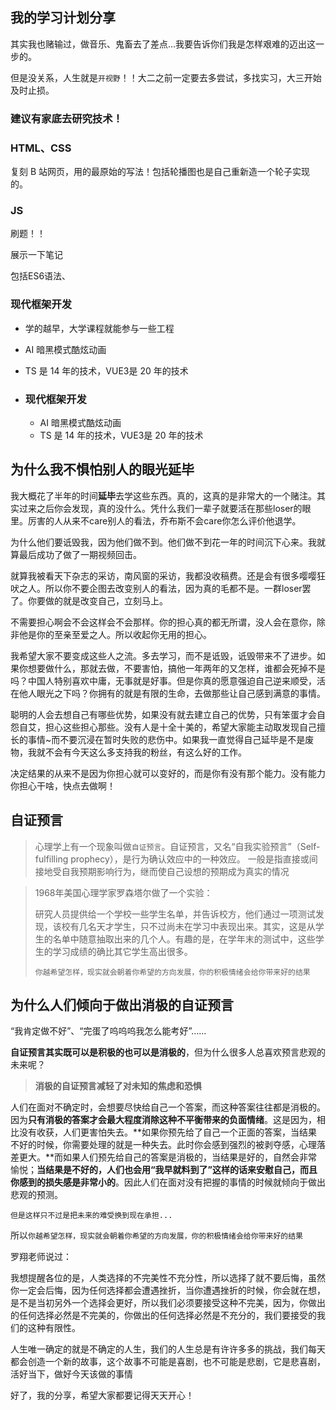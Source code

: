 ## 我的学习计划分享

其实我也赌输过，做音乐、鬼畜去了差点...我要告诉你们我是怎样艰难的迈出这一步的。

但是没关系，人生就是`开视野`！！大二之前一定要去多尝试，多找实习，大三开始及时止损。



### 建议有家底去研究技术！

### HTML、CSS

复刻 B 站网页，用的最原始的写法！包括轮播图也是自己重新造一个轮子实现的。

### JS

刷题！！

展示一下笔记

包括ES6语法、

### 现代框架开发

- 学的越早，大学课程就能参与一些工程

- AI 暗黑模式酷炫动画

- TS 是 14 年的技术，VUE3是 20 年的技术

- ### 现代框架开发

  - AI 暗黑模式酷炫动画
  - TS 是 14 年的技术，VUE3是 20 年的技术

## 为什么我不惧怕别人的眼光延毕

我大概花了半年的时间**延毕**去学这些东西。真的，这真的是非常大的一个赌注。其实过来之后你会发现，真的没什么。凭什么我们一辈子就要活在那些loser的眼里。厉害的人从来不care别人的看法，乔布斯不会care你怎么评价他退学。



为什么他们要诋毁我，因为他们做不到。他们做不到花一年的时间沉下心来。我就算最后成功了做了一期视频回击。

就算我被看天下杂志的采访，南风窗的采访，我都没收稿费。还是会有很多嘤嘤狂吠之人。所以你不要企图去改变别人的看法，因为真的毛都不是。一群loser罢了。你要做的就是改变自己，立刻马上。

不需要担心啊会不会这样会不会那样。你的担心真的都无所谓，没人会在意你，除非他是你的至亲至爱之人。所以收起你无用的担心。

我希望大家不要变成这些人之流。多去学习，而不是诋毁，诋毁带来不了进步。如果你想要做什么，那就去做，不要害怕，搞他一年两年的又怎样，谁都会死掉不是吗？中国人特别喜欢中庸，无事就是好事。但是你真的愿意强迫自己逆来顺受，活在他人眼光之下吗？你拥有的就是有限的生命，去做那些让自己感到满意的事情。

聪明的人会去想自己有哪些优势，如果没有就去建立自己的优势，只有笨蛋才会自怨自艾，担心这些担心那些。没有人是十全十美的，希望大家能主动取发现自己擅长的事情~而不要沉浸在暂时失败的悲伤中。如果我一直觉得自己延毕是不是废物，我就不会有今天这么多支持我的粉丝，有这么好的工作。

决定结果的从来不是因为你担心就可以变好的，而是你有没有那个能力。没有能力你担心干啥，快点去做啊！

## 自证预言

> 心理学上有一个现象叫做`自证预言`。自证预言，又名“自我实验预言”（Self-fulfilling prophecy），是行为确认效应中的一种效应。 一般是指直接或间接地受自我预期影响行为，继而使自己设想的预期成为真实的情况

> 1968年美国心理学家罗森塔尔做了一个实验：
>
> 研究人员提供给一个学校一些学生名单，并告诉校方，他们通过一项测试发现，该校有几名天才学生，只不过尚未在学习中表现出来。其实，这是从学生的名单中随意抽取出来的几个人。有趣的是，在学年末的测试中，这些学生的学习成绩的确比其它学生高出很多。
>
> `你越希望怎样，现实就会朝着你希望的方向发展，你的积极情绪会给你带来好的结果`

## 为什么人们倾向于做出消极的自证预言

“我肯定做不好”、“完蛋了呜呜呜我怎么能考好”……

**自证预言其实既可以是积极的也可以是消极的**，但为什么很多人总喜欢预言悲观的未来呢？

> **消极的自证预言减轻了对未知的焦虑和恐惧**

人们在面对不确定时，会想要尽快给自己一个答案，而这种答案往往都是消极的。因为**只有消极的答案才会最大程度消除这种不平衡带来的负面情绪**。这是因为，相比没有收获，人们更害怕失去。**如果你预先给了自己一个正面的答案，当结果不好的时候，你需要处理的就是一种失去。此时你会感到强烈的被剥夺感，心理落差更大。**而如果人们预先给自己的答案是消极的，当结果是好的，自然会非常愉悦；**当结果是不好的，人们也会用“我早就料到了”这样的话来安慰自己，而且你感到的损失感是非常小的**。因此人们在面对没有把握的事情的时候就倾向于做出悲观的预测。

`但是这样只不过是把未来的难受换到现在承担...`

所以`你越希望怎样，现实就会朝着你希望的方向发展，你的积极情绪会给你带来好的结果`



罗翔老师说过：

我想提醒各位的是，人类选择的不完美性不充分性，所以选择了就不要后悔，虽然你一定会后悔，因为任何选择都会遭遇挫折，当你遭遇挫折的时候，你会就在想，是不是当初另外一个选择会更好，所以我们必须要接受这种不完美，因为，你做出的任何选择必然是不完美的，你做出的任何选择必然是不充分的，我们要接受的我们的这种有限性。

人生唯一确定的就是不确定的人生，我们的人生总是有许许多多的挑战，我们每天都会创造一个新的故事，这个故事不可能是喜剧，也不可能是悲剧，它是悲喜剧，活好当下，做好今天该做的事情

好了，我的分享，希望大家都要记得天天开心！

